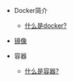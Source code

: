 - Docker简介
    - [什么是docker?](/docs/big-data&cloud/docker/什么是docker.md)

- [镜像](/docs/big-data&cloud/docker/镜像.md)

- 容器
    - [什么是容器?](/docs/big-data&cloud/docker/容器.md)